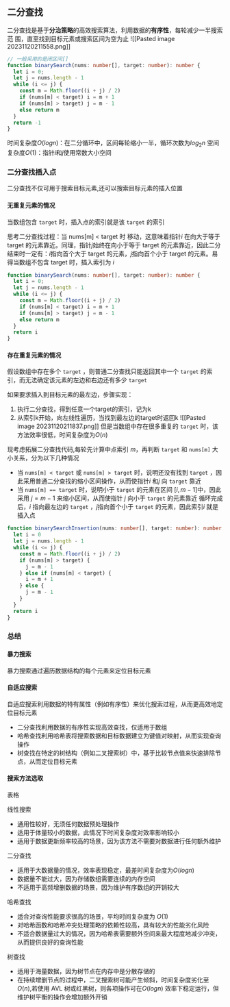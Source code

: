 ## 二分查找

二分查找是基于**分治策略**的高效搜索算法，利用数据的**有序性**，每轮减少一半搜索范
围，直至找到目标元素或搜索区间为空为止
![[Pasted image 20231120211558.png]]
```typescript
// 一般采用的是闭区间[]
function binarySearch(nums: number[], target: number): number {
  let i = 0;
  let j = nums.length - 1
  while (i <= j) {
    const m = Math.floor((i + j) / 2)
    if (nums[m] < target) i = m + 1
    if (nums[m] > target) j = m - 1
    else return m
  }
  return -1
}
```

时间复杂度$O(logn)$：在二分循环中，区间每轮缩小一半，循环次数为$log_2n$
空间复杂度$O(1)$：指针$i$和$j$使用常数大小空间
### 二分查找插入点
二分查找不仅可用于搜索目标元素,还可以搜索目标元素的插入位置
#### 无重复元素的情况
当数组包含 `target` 时，插入点的索引就是该 `target` 的索引

思考二分查找过程：当 nums[m] < target 时 移动，这意味着指针$i$ 在向大于等于 target 的元素靠近。同理，指针$j$始终在向小于等于 target 的元素靠近，因此二分结束时一定有：$i$指向首个大于 target 的元素，$j$指向首个小于 target 的元素。易得当数组不包含 target 时，插入索引为 $i$
```typescript
function binarySearch(nums: number[], target: number): number {
  let i = 0;
  let j = nums.length - 1
  while (i <= j) {
    const m = Math.floor((i + j) / 2)
    if (nums[m] < target) i = m + 1
    if (nums[m] > target) j = m - 1
    else return m
  }
  return i
}
```
#### 存在重复元素的情况
假设数组中存在多个 `target` ，则普通二分查找只能返回其中一个 `target` 的索引，而无法确定该元素的左边和右边还有多少 `target`

如果要求插入到目标元素的最左边，步骤实现：
1. 执行二分查找，得到任意一个target的索引，记为k
2. 从索引k开始，向左线性遍历，当找到最左边的target时返回k
![[Pasted image 20231120211837.png]]
但是当数组中存在很多重复的 `target` 时，该方法效率很低，时间复杂度为$O(n)$

现考虑拓展二分查找代码,每轮先计算中点索引 $m$，再判断 `target` 和 `nums[m]` 大小关系，分为以下几种情况
- 当 `nums[m] < target` 或 `nums[m] > target` 时，说明还没有找到 `target` ，因此采用普通二分查找的缩小区间操作，从而使指针$i$ 和$j$ 向 `target` 靠近
- 当 `nums[m] == target` 时，说明小于 `target` 的元素在区间 $[i,m-1]$中，因此采用 $j=m−1$ 来缩小区间，从而使指针 $j$ 向小于 `target` 的元素靠近
循环完成后，$i$ 指向最左边的 `target` ，$j$指向首个小于 `target` 的元素，因此索引$i$ 就是插入点
```typescript
function binarySearchInsertion(nums: number[], target: number): number {
  let i = 0
  let j = nums.length - 1
  while (i <= j) {
    const m = Math.floor((i + j) / 2)
    if (nums[m] > target) {
      j = m - 1
    } else if (nums[m] < target) {
      i = m + 1
    } else {
      j = m - 1
    }
  }
  return i
}
```
### 总结

#### 暴力搜索

暴力搜索通过遍历数据结构的每个元素来定位目标元素

#### 自适应搜索

自适应搜索利用数据的特有属性（例如有序性）来优化搜索过程，从而更高效地定位目标元素
- 二分查找利用数据的有序性实现高效查找，仅适用于数组
- 哈希查找利用哈希表将搜索数据和目标数据建立为键值对映射，从而实现查询操作
- 树查找在特定的树结构（例如二叉搜索树）中，基于比较节点值来快速排除节点，从而定位目标元素

#### 搜索方法选取

表格

线性搜索

- 通用性较好，无须任何数据预处理操作
- 适用于体量较小的数据，此情况下时间复杂度对效率影响较小
- 适用于数据更新频率较高的场景，因为该方法不需要对数据进行任何额外维护

二分查找
- 适用于大数据量的情况，效率表现稳定，最差时间复杂度为$O(logn)$
- 数据量不能过大，因为存储数组需要连续的内存空间
- 不适用于高频增删数据的场景，因为维护有序数组的开销较大

哈希查找
- 适合对查询性能要求很高的场景，平均时间复杂度为 $O(1)$
- 对哈希函数和哈希冲突处理策略的依赖性较高，具有较大的性能劣化风险
- 不适合数据量过大的情况，因为哈希表需要额外空间来最大程度地减少冲突，从而提供良好的查询性能

树查找
- 适用于海量数据，因为树节点在内存中是分散存储的
- 在持续增删节点的过程中，二叉搜索树可能产生倾斜，时间复杂度劣化至$O(n)$,若使用 AVL 树或红黑树，则各项操作可在$O(logn)$ 效率下稳定运行，但维护树平衡的操作会增加额外开销